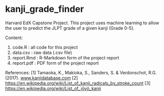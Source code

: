 # kanji_grade_finder
Harvard EdX Capstone Project. This project uses machine learning to allow the user to predict the JLPT grade of a given kanji (Grade 0-5). 

Content:
1. code.R : all code for this project
2. data.csv : raw data (.csv file)
3. report.Rmd : R-Markdown form of the project report
4. report.pdf : PDF form of the project report

References: 
[1] Tamaoka, K., Makioka, S., Sanders, S. &amp; Verdonschot, R.G. (2017). www.kanjidatabase.com
[2] https://en.wikipedia.org/wiki/List_of_kanji_radicals_by_stroke_count
[3] https://en.wikipedia.org/wiki/List_of_jōyō_kanji 
